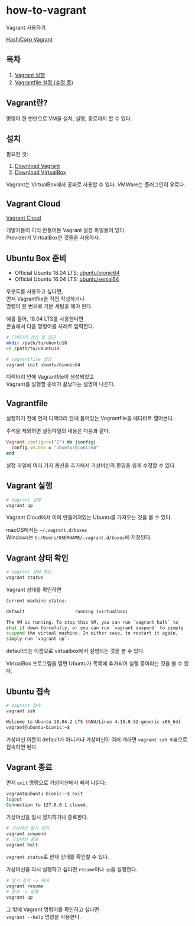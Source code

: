 # how-to-vagrant

Vagrant 사용하기

[HashiCorp Vagrant](https://www.vagrantup.com)

## 목차

1. [Vagrant 실행](README.md)
1. [Vagrantfile 설정 (수정 중)](vagrantfile.md)

## Vagrant란?

명령어 한 번만으로 VM을 설치, 실행, 종료까지 할 수 있다.  

## 설치

필요한 것:
1. [Download Vagrant](https://www.vagrantup.com/downloads.html)
1. [Download VirtualBox](https://www.virtualbox.org/wiki/Downloads)

Vagrant는 VirtualBox에서 공짜로 사용할 수 있다. VMWare는 플러그인이 유료다.

## Vagrant Cloud

[Vagrant Cloud](https://app.vagrantup.com/)

개발자들이 미리 만들어둔 Vagrant 설정 파일들이 있다.  
Provider가 VirtualBox인 것들을 사용하자.

## Ubuntu Box 준비

- Official Ubuntu 18.04 LTS: [ubuntu/bionic64](https://app.vagrantup.com/ubuntu/boxes/bionic64)
- Official Ubuntu 16.04 LTS: [ubuntu/xenial64](https://app.vagrantup.com/ubuntu/boxes/xenial64)

우분투를 사용하고 싶다면,   
먼저 Vagrantfile을 직접 작성하거나  
명령어 한 번으로 기본 세팅을 해야 한다.

예를 들어, 18.04 LTS를 사용한다면  
콘솔에서 다음 명령어를 차례로 입력한다.

```bash
# 디렉터리 생성 및 접근
mkdir /path/to/ubuntu18
cd /path/to/ubuntu18

# Vagrantfile 생성
vagrant init ubuntu/bionic64
```

디렉터리 안에 Vagrantfile이 생성되었고  
Vagrant를 실행할 준비가 끝났다는 설명이 나온다.

## Vagrantfile

실행하기 전에 먼저 디렉터리 안에 들어있는 Vagrantfile을 에디터로 열어본다.

주석을 제외하면 설정파일의 내용은 다음과 같다.

```ruby
Vagrant.configure("2") do |config|
  config.vm.box = "ubuntu/bionic64"
end
```

설정 파일에 여러 가지 옵션을 추가해서 가상머신의 환경을 쉽게 수정할 수 있다.

## Vagrant 실행

```bash
# Vagrant 실행
vagrant up
```

Vagrant Cloud에서 이미 만들어져있는 Ubuntu를 가져오는 것을 볼 수 있다.  

macOS에서는 `~/.vagrant.d/boxes`  
Windows는 `C:/Users/USERNAME/.vagrant.d/boxes`에 저장된다.

## Vagrant 상태 확인

```bash
# Vagrant 상태 확인
vagrant status
```

Vagrant 상태를 확인하면

```bash
Current machine states:

default                   running (virtualbox)

The VM is running. To stop this VM, you can run `vagrant halt` to
shut it down forcefully, or you can run `vagrant suspend` to simply
suspend the virtual machine. In either case, to restart it again,
simply run `vagrant up`.
```

default라는 이름으로 virtualbox에서 실행되는 것을 볼 수 있다.

VirtualBox 프로그램을 열면 Ubuntu가 목록에 추가되어 실행 중이라는 것을 볼 수 있다.  

## Ubuntu 접속

```bash
# Vagrant 접속
vagrant ssh

Welcome to Ubuntu 18.04.2 LTS (GNU/Linux 4.15.0-52-generic x86_64)
vagrant@ubuntu-bionic:~$
```

가상머신 이름이 default가 아니거나 가상머신이 여러 개라면 `vagrant ssh 이름`으로 접속하면 된다.

## Vagrant 종료

먼저 `exit` 명령으로 가상머신에서 빠져 나온다.

```bash
vagrant@ubuntu-bionic:~$ exit
logout
Connection to 127.0.0.1 closed.
```

가상머신을 일시 정지하거나 종료한다.

```bash
# 가상머신 일시 정지
vagrant suspend
# 가상머신 종료
vagrant halt
```

`vagrant status`로 현재 상태를 확인할 수 있다.

가상머신을 다시 실행하고 싶다면 `resume`이나 `up`을 실행한다.

```bash
# 일시 정지 -> 재개
vagrant resume
# 종료 -> 실행
vagrant up
```

그 밖에 Vagrant 명령어를 확인하고 싶다면  
`vagrant --help` 명령을 사용한다.
